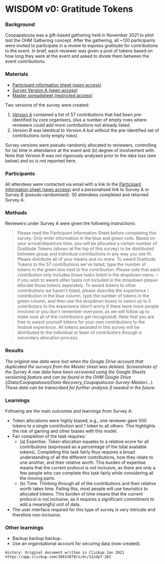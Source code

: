# WISDOM v0: Gratitude Tokens

### Background
Coopapalooza was a gift-based gathering held in November 2021 to pilot test the OHM Gathering concept. After the gathering, all ~120 participants were invited to participate in a review to express gratitude for contributions to the event. In brief, each reviewer was given a pool of tokens based on how long they were at the event and asked to divide them between the event contributions. 

### Materials
- [Participant information sheet (open access)](https://doc.clickup.com/36615879/d/h/12xdp7-62/0ea39f14bc5b86a)
- [Survey Version A (open access)](https://docs.google.com/spreadsheets/d/1Gw0ad-vmj8upSXEdeHZLK0JE8MZPralOwEeyQB_h3EY/edit?usp=sharing)
- [Master spreadsheet (restricted access)](https://docs.google.com/spreadsheets/d/1tEBpY5dNKp22FzX7kWFUcOPZwXSTGdos5uhQbA-ymk0/edit?usp=sharing)

Two versions of the survey were created:
1. [_Version A_](https://docs.google.com/spreadsheets/d/1Gw0ad-vmj8upSXEdeHZLK0JE8MZPralOwEeyQB_h3EY/edit?usp=sharing) contained a list of 57 contributions that had been pre-identified by core organisers, plus a number of empty rows where reviewers could add more contributions not already listed. 
2. _Version B_ was identical to _Version A_ but without the pre-identified set of contributions (only empty rows). 

Survey versions were pseudo-randomly allocated to reviewers, controlling for (a) time in attendance at the event and (b) degree of involvement with. Note that Version B was not rigorously analysed prior to the data loss (see below) and so is not reported here. 

### Participants
All attendees were contacted via email with a link to the [Participant information sheet (open access)](https://doc.clickup.com/36615879/d/h/12xdp7-62/0ea39f14bc5b86a) and a personalised link to Survey A or Survey B (pseudo-randomised). 30 attendees completed and returned Survey A. 

### Methods

Reviewers under Survey A were given the following instructions:

> Please read the Participant Information Sheet before completing this survey. Only enter information in the blue and green cells. Based on your arrival/departure time, you will be allocated a certain number of Gratitude Tokens (shown at the top of this survey) to be distributed between group and individual contributions in any way you see fit. Please distribute all of your tokens and no more. To award Gratitude Tokens to the 57 contributions we've listed, type the number of tokens in the green box next to the contribution. Please note that each contribution only includes those tasks listed in the dropdown menu -- if you wish to award other tasks not included in the dropdown please allocate those tokens separately. To award tokens to other contributions we haven't listed, please describe the experience / contribution in the blue column, type the number of tokens in the green column, and then use the dropdown boxes to select up to 5 contributors to the experience (don't worry if there were more people involved or you don't remember everyone, as we will follow up to make sure all of the contributors get recognised). Note that you are free to award yourself tokens for your own contributions to the festival experience. All tokens awarded in this survey will be distributed to the individual or team of contributors through a secondary allocation process.

### Results
_The original raw data were lost when the Google Drive account that duplicated the surveys from the Master sheet was deleted. Screenshots of the Survey A raw data have been recovered using the Google Sheets versioning feature and can be found in the OHM Google Drive (/Data/Coopapalooza/Data-Recovery_Coopapalooza-Survey-Master/...). These data can be transcribed for further analysis if needed in the future._

### Learnings
Following are the main outcomes and learnings from Survey A:
- Token allocations were highly biased, e.g., one reviewer gave 500 tokens to a single contribution and 1 token to all others. This highlights the risk of gaming and other biases with this model.
- Fair completion of the task requires:
  - (a) Expertise. Token allocation equates to a relative score for all contributions (expressed as a percentage of the total available tokens). Completing this task fairly thus requires a broad understanding of all the different contributions, how they relate to one another, and their relative worth. This burden of expertise means that the current protocol is not inclusive, as there are only a few people who can complete this task fairly while considering all the moving parts.
  - (b) Time. Thinking through all of the contributions and their relative worth takes time. Failing this, most people will use heuristics to allocated tokens. This burden of time means that the current protocol is not inclusive, as it requires a significant commitment to add a meaningful unit of data.
- The user interface required for this type of survey is very intricate and therefore non-inclusive.

### Other learnings
- Backup backup backup.
- Use an organisational account for securing data (now created).

~~~
History: Original document written in Clickup Jan 2021 https://app.clickup.com/36615879/v/dc/12xdp7-202
